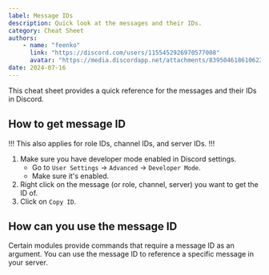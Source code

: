 ```yaml
---
label: Message IDs
description: Quick look at the messages and their IDs.
category: Cheat Sheet
authors:
    - name: "feenko"
      link: "https://discord.com/users/1155452926970577008"
      avatar: "https://media.discordapp.net/attachments/839504618610622564/1262703126704685096/avatar.png?ex=66978f6d&is=66963ded&hm=ab5798910e3aa842538adca1dc56f0b64c065357ea670097dcaddc509d7e2359&=&format=webp&quality=lossless&width=671&height=671"
date: 2024-07-16
---
```


This cheat sheet provides a quick reference for the messages and their IDs in Discord.

## How to get message ID

!!!
This also applies for role IDs, channel IDs, and server IDs.
!!!

1. Make sure you have developer mode enabled in Discord settings.
    - Go to `User Settings` -> `Advanced` -> `Developer Mode`.
    - Make sure it's enabled.
2. Right click on the message (or role, channel, server) you want to get the ID of.
3. Click on `Copy ID`.

## How can you use the message ID

Certain modules provide commands that require a message ID as an argument. You can use the message ID to reference a specific message in your server.